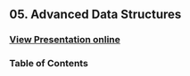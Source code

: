 ## 05. Advanced Data Structures
### [View Presentation online](https://rawgit.com/TelerikAcademy/Data-Structures-and-Algorithms/master/05.%20Advanced-Data-Structures/slides/index.html)
### Table of Contents
